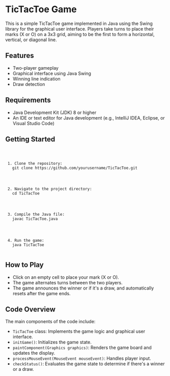 <h1>TicTacToe Game</h1>

<p>This is a simple TicTacToe game implemented in Java using the Swing library for the graphical user interface. Players take turns to place their marks (X or O) on a 3x3 grid, aiming to be the first to form a horizontal, vertical, or diagonal line.</p>

<h2>Features</h2>
<ul>
    <li>Two-player gameplay</li>
    <li>Graphical interface using Java Swing</li>
    <li>Winning line indication</li>
    <li>Draw detection</li>
</ul>

<h2>Requirements</h2>
<ul>
    <li>Java Development Kit (JDK) 8 or higher</li>
    <li>An IDE or text editor for Java development (e.g., IntelliJ IDEA, Eclipse, or Visual Studio Code)</li>
</ul>

<h2>Getting Started</h2>
<pre><code>
  
<p> 1. Clone the repository:
   git clone https://github.com/yourusername/TicTacToe.git <p>

<p> 2. Navigate to the project directory:
   cd TicTacToe </p>

<p> 3. Compile the Java file:
   javac TicTacToe.java </p>

<p> 4. Run the game:
   java TicTacToe</code></pre> </p>

<h2>How to Play</h2>
<ul>
    <li>Click on an empty cell to place your mark (X or O).</li>
    <li>The game alternates turns between the two players.</li>
    <li>The game announces the winner or if it's a draw, and automatically resets after the game ends.</li>
</ul>

<h2>Code Overview</h2>
<p>The main components of the code include:</p>
<ul>
    <li><code>TicTacToe</code> class: Implements the game logic and graphical user interface.</li>
    <li><code>initGame()</code>: Initializes the game state.</li>
    <li><code>paintComponent(Graphics graphics)</code>: Renders the game board and updates the display.</li>
    <li><code>processMouseEvent(MouseEvent mouseEvent)</code>: Handles player input.</li>
    <li><code>checkStatus()</code>: Evaluates the game state to determine if there's a winner or a draw.</li>
</ul>
</body>
</html>
